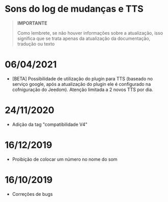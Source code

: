 # Sons do log de mudanças e TTS

>**IMPORTANTE**
>
>Como lembrete, se não houver informações sobre a atualização, isso significa que se trata apenas da atualização da documentação, tradução ou texto

# 06/04/2021

- [BETA] Possibilidade de utilização do plugin para TTS (baseado no serviço google, após a atualização do plugin ele é configurado na cofniguração do Jeedom). Atenção limitada a 2 novos TTS por dia.

# 24/11/2020

- Adição da tag "compatibilidade V4"

# 16/12/2019

- Proibição de colocar um número no nome do som

# 16/10/2019

- Correções de bugs
